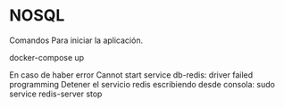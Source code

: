# NOSQL

Comandos Para iniciar la aplicación.

docker-compose up

En caso de haber error Cannot start service db-redis: driver failed programming
Detener el servicio redis escribiendo desde consola:
sudo service redis-server stop



